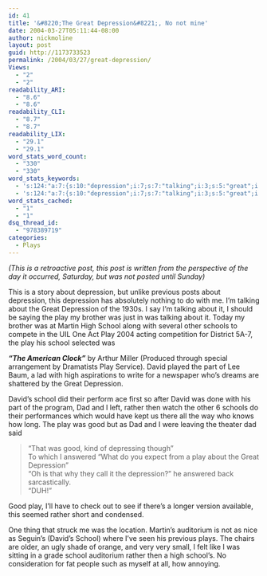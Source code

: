 ```yaml
---
id: 41
title: '&#8220;The Great Depression&#8221;, No not mine'
date: 2004-03-27T05:11:44-08:00
author: nickmoline
layout: post
guid: http://1173733523
permalink: /2004/03/27/great-depression/
Views:
  - "2"
  - "2"
readability_ARI:
  - "8.6"
  - "8.6"
readability_CLI:
  - "8.7"
  - "8.7"
readability_LIX:
  - "29.1"
  - "29.1"
word_stats_word_count:
  - "330"
  - "330"
word_stats_keywords:
  - 's:124:"a:7:{s:10:"depression";i:7;s:7:"talking";i:3;s:5:"great";i:3;s:4:"play";i:7;s:4:"high";i:3;s:6:"school";i:5;s:4:"good";i:3;}";'
  - 's:124:"a:7:{s:10:"depression";i:7;s:7:"talking";i:3;s:5:"great";i:3;s:4:"play";i:7;s:4:"high";i:3;s:6:"school";i:5;s:4:"good";i:3;}";'
word_stats_cached:
  - "1"
  - "1"
dsq_thread_id:
  - "978389719"
categories:
  - Plays
---
```

_(This is a retroactive post, this post is written from the perspective of the day it occurred, Saturday, but was not posted until Sunday)_

This is a story about depression, but unlike previous posts about depression, this depression has absolutely nothing to do with me. I&#8217;m talking about the Great Depression of the 1930s. I say I&#8217;m talking about it, I should be saying the play my brother was just in was talking about it. <!--more--> Today my brother was at Martin High School along with several other schools to compete in the UIL One Act Play 2004 acting competition for District 5A-7, the play his school selected was 

_**&#8220;The American Clock&#8221;**_ by Arthur Miller (Produced through special arrangement by Dramatists Play Service). David played the part of Lee Baum, a lad with high aspirations to write for a newspaper who&#8217;s dreams are shattered by the Great Depression.

David&#8217;s school did their perform ace first so after David was done with his part of the program, Dad and I left, rather then watch the other 6 schools do their performances which would have kept us there all the way who knows how long. The play was good but as Dad and I were leaving the theater dad said

> &#8220;That was good, kind of depressing though&#8221;  
> To which I answered &#8220;What do you expect from a play about the Great Depression&#8221;  
> &#8220;Oh is that why they call it the depression?&#8221; he answered back sarcastically.  
> &#8220;DUH!&#8221;

Good play, I&#8217;ll have to check out to see if there&#8217;s a longer version available, this seemed rather short and condensed.

One thing that struck me was the location. Martin&#8217;s auditorium is not as nice as Seguin&#8217;s (David&#8217;s School) where I&#8217;ve seen his previous plays. The chairs are older, an ugly shade of orange, and very very small, I felt like I was sitting in a grade school auditorium rather then a high school&#8217;s. No consideration for fat people such as myself at all, how annoying.